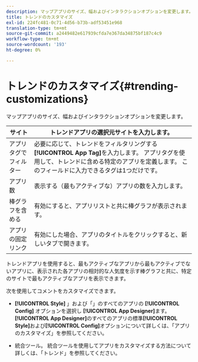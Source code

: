 ```yaml
---
description: マップアプリのサイズ、幅およびインタラクションオプションを変更します。
title: トレンドのカスタマイズ
exl-id: 224fc481-0c71-4d56-b73b-adf53451e968
translation-type: tm+mt
source-git-commit: a2449482e617939cfda7e367da34875bf187c4c9
workflow-type: tm+mt
source-wordcount: '193'
ht-degree: 0%

---
```


# トレンドのカスタマイズ{#trending-customizations}

マップアプリのサイズ、幅およびインタラクションオプションを変更します。

| サイト | トレンドアプリの選択元サイトを入力します。 |
|---|---|
| アプリタグでフィルター | 必要に応じて、トレンドをフィルタリングする&#x200B;**[!UICONTROL App Tag]**&#x200B;を入力します。 アプリタグを使用して、トレンドに含める特定のアプリを定義します。 このフィールドに入力できるタグは1つだけです。 |
| アプリ数 | 表示する（最もアクティブな）アプリの数を入力します。 |
| 棒グラフを含める | 有効にすると、アプリリストと共に棒グラフが表示されます。 |
| アプリの固定リンク | 有効にした場合、アプリのタイトルをクリックすると、新しいタブで開きます。 |

トレンドアプリを使用すると、最もアクティブなアプリから最もアクティブでないアプリに、表示された各アプリの相対的な人気度を示す棒グラフと共に、特定のサイトで最もアクティブなアプリを表示できます。

次を使用してコメントをカスタマイズできます。

* **[!UICONTROL Style]** 」および「」のすべてのアプリの **[!UICONTROL Config]** オプションを選択し **[!UICONTROL App Designer]**&#x200B;ます。**[!UICONTROL App Designer]**&#x200B;のすべてのアプリの標準&#x200B;**[!UICONTROL Style]**&#x200B;および&#x200B;**[!UICONTROL Config]**&#x200B;オプションについて詳しくは、「アプリのカスタマイズ」を参照してください。

* 統合ツール。 統合ツールを使用してアプリをカスタマイズする方法について詳しくは、「トレンド」を参照してください。
